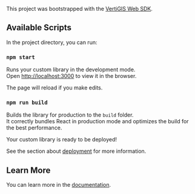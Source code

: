 This project was bootstrapped with the [VertiGIS Web SDK](https://github.com/geocortex/vertigis-web-sdk).

## Available Scripts

In the project directory, you can run:

### `npm start`

Runs your custom library in the development mode.<br />
Open [http://localhost:3000](http://localhost:3000) to view it in the browser.

The page will reload if you make edits.

### `npm run build`

Builds the library for production to the `build` folder.<br />
It correctly bundles React in production mode and optimizes the build for the best performance.

Your custom library is ready to be deployed!

See the section about [deployment](https://developers.geocortex.com/docs/web/deployment) for more information.

## Learn More

You can learn more in the [documentation](https://developers.geocortex.com/docs/web/overview).
